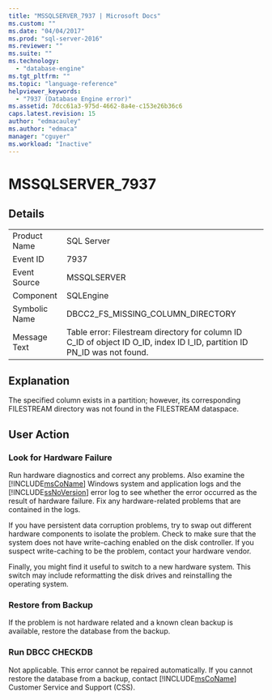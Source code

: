 ```yaml
---
title: "MSSQLSERVER_7937 | Microsoft Docs"
ms.custom: ""
ms.date: "04/04/2017"
ms.prod: "sql-server-2016"
ms.reviewer: ""
ms.suite: ""
ms.technology: 
  - "database-engine"
ms.tgt_pltfrm: ""
ms.topic: "language-reference"
helpviewer_keywords: 
  - "7937 (Database Engine error)"
ms.assetid: 7dcc61a3-975d-4662-8a4e-c153e26b36c6
caps.latest.revision: 15
author: "edmacauley"
ms.author: "edmaca"
manager: "cguyer"
ms.workload: "Inactive"
---
```

# MSSQLSERVER_7937
  
## Details  
  
|||  
|-|-|  
|Product Name|SQL Server|  
|Event ID|7937|  
|Event Source|MSSQLSERVER|  
|Component|SQLEngine|  
|Symbolic Name|DBCC2_FS_MISSING_COLUMN_DIRECTORY|  
|Message Text|Table error: Filestream directory for column ID C_ID of object ID O_ID, index ID I_ID, partition ID PN_ID was not found.|  
  
## Explanation  
The specified column exists in a partition; however, its corresponding FILESTREAM directory was not found in the FILESTREAM dataspace.  
  
## User Action  
  
### Look for Hardware Failure  
Run hardware diagnostics and correct any problems. Also examine the [!INCLUDE[msCoName](../../includes/msconame-md.md)] Windows system and application logs and the [!INCLUDE[ssNoVersion](../../includes/ssnoversion-md.md)] error log to see whether the error occurred as the result of hardware failure. Fix any hardware-related problems that are contained in the logs.  
  
If you have persistent data corruption problems, try to swap out different hardware components to isolate the problem. Check to make sure that the system does not have write-caching enabled on the disk controller. If you suspect write-caching to be the problem, contact your hardware vendor.  
  
Finally, you might find it useful to switch to a new hardware system. This switch may include reformatting the disk drives and reinstalling the operating system.  
  
### Restore from Backup  
If the problem is not hardware related and a known clean backup is available, restore the database from the backup.  
  
### Run DBCC CHECKDB  
Not applicable. This error cannot be repaired automatically. If you cannot restore the database from a backup, contact [!INCLUDE[msCoName](../../includes/msconame-md.md)] Customer Service and Support (CSS).  
  
